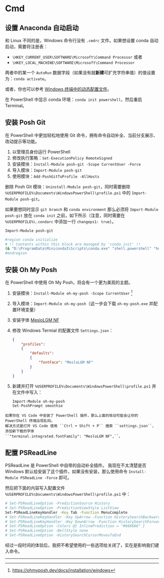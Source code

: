 # Cmd

## 设置 Anaconda 自动启动

和 Linux 不同的是，Windows 命令行没有 ``.cmdrc`` 文件。如果想设置 conda 自动启动，需要将注册表：

- ``\HKEY_CURRENT_USER\SOFTWARE\Microsoft\Command Processor`` 或者
- ``\HKEY_LOCAL_MACHINE\SOFTWARE\Microsoft\Command Processor``

两者中的某一个 ``AutoRun`` 数据字段（如果没有就**新建**可扩充字符串值）的值设置为：``conda activate``。

或者，你也可以参考 [Windows 终端中的动态配置文件](https://docs.microsoft.com/zh-cn/windows/terminal/dynamic-profiles)。

在 PowerShell 中显示 conda 环境：`conda init powershell`，然后重启 Terminal。

## 安装 Posh Git

在 PowerShell 中更加轻松地使用 Git 命令，拥有命令自动补全、当前分支展示、改动提示等功能。

1. 以管理员身份运行 PowerShell
2. 修改执行策略：`Set-ExecutionPolicy RemoteSigned`
3. 安装模块：`Install-Module posh-git -Scope CurrentUser -Force`
4. 导入模块：`Import-Module posh-git`
5. 使用模块：`Add-PoshGitToProfile -AllHosts`

删除 Posh Git 模块：`Uninstall-Module posh-git`，同时需要删除
`%USERPROFILE%\Documents\WindowsPowerShell\profile.ps1` 中的 `Import-Module posh-git`。

如果要想同时显示 `git branch` 和 `conda environment` 那么必须将
`Import-Module posh-git` 放在 `conda init` 之前，如下所示（注意，同时需要在
`%USERPROFILE%\.condarc` 中添加一行 `changeps1: true`）。

```bash
Import-Module posh-git

#region conda initialize
# !! Contents within this block are managed by 'conda init' !!
(& "D:\ProgramData\Miniconda3\Scripts\conda.exe" "shell.powershell" "hook") | Out-String | Invoke-Expression
#endregion
```

## 安装 Oh My Posh

在 PowerShell 中使用 Oh My Posh，将会有一个更为美观的主题。

1. 安装模块：`Install-Module oh-my-posh -Scope CurrentUser` [^cite_ref-1]
2. 导入模块：`Import-Module oh-my-posh`（这一步会下载 `oh-my-posh.exe` 并配置环境变量）
3. 安装字体 [MesloLGM NF](https://github.com/ryanoasis/nerd-fonts/releases/download/v2.1.0/Meslo.zip)
4. 修改 Windows Termial 的配置文件 `Settings.json`：

    ```json
    {
        "profiles":
        {
            "defaults":
            {
                "fontFace": "MesloLGM NF"
            }
        }
    }
    ```

5. 新建并打开 `%USERPROFILE%\Documents\WindowsPowerShell\profile.ps1` 并在文件中写入：

    ```bash
    Import-Module oh-my-posh
    Set-PoshPrompt smoothie
    ```

```{note}
如果你在 VS Code 中安装了 PowerShell 插件，那么上面的改动可能会让你的 PowerShell 终端出现乱码。
解决方式是打开 VS Code 使用 ``Ctrl + Shift + P`` 搜索 ``settings.json``，添加新下载的字体
``"terminal.integrated.fontFamily": "MesloLGM NF",``。
```

## 配置 PSReadLine

PSReadLine 是 PowerShell 中自带的自动补全插件。
我现在不太清楚是否 Windows 默认给安装了这个插件，如果没有安装，那么使用命令
`Install-Module PSReadLine -Force` 即可。

然后把下面的内容写入配置文件 `%USERPROFILE%\Documents\WindowsPowerShell\profile.ps1` 中：

```bash
# Set-PSReadLineOption -PredictionSource History
# Set-PSReadLineOption -PredictionViewStyle ListView
Set-PSReadLineKeyHandler -Key Tab -Function MenuComplete
# Set-PSReadLineKeyHandler -Key UpArrow -Function HistorySearchBackward
# Set-PSReadLineKeyHandler -Key DownArrow -Function HistorySearchForward
# Set-PSReadLineOption -Colors @{ InlinePrediction = "#666666" }
# Set-PSReadLineOption -BellStyle none
# Set-PSReadLineOption -HistorySearchCursorMovesToEnd
```

经过一段时间的体验后，我把不希望使用的一些选项给关闭了，实在是影响我们键入命令。

---

[^cite_ref-1]: <https://ohmyposh.dev/docs/installation/windows>
